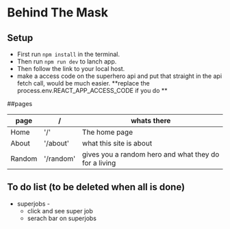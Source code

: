 # Behind The Mask

## Setup
- First run `npm install` in the terminal.
- Then run `npm run dev` to lanch app.
- Then follow the link to your local host.
- make a access code on the superhero api and put that straight in the api fetch call, would be much easier. **replace the process.env.REACT_APP_ACCESS_CODE if you do **

##pages 

| page  | / | whats there |
|-------|---|-------------|
| Home  |'/'| The home page|
| About |'/about'| what this site is about|
| Random |'/random'| gives you a random hero and what they do for a living|

## To do list (to be deleted when all is done)
- superjobs -
    - click and see super job
    - serach bar on superjobs

